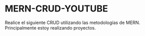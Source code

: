 # MERN-CRUD-YOUTUBE
Realice el siguiente CRUD utilizando las metodologías de MERN. Principalmente estoy realizando proyectos.
